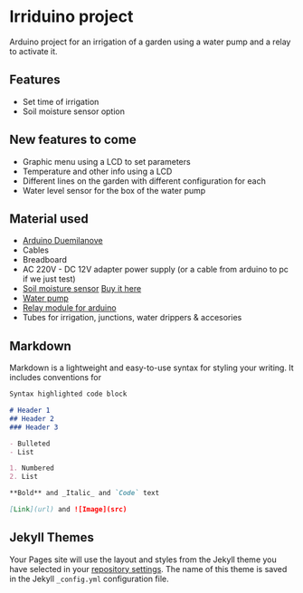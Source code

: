 # Irriduino project

Arduino project for an irrigation of a garden using a water pump and a relay to activate it.

## Features

- Set time of irrigation
- Soil moisture sensor option

## New features to come

- Graphic menu using a LCD to set parameters
- Temperature and other info using a LCD
- Different lines on the garden with different configuration for each
- Water level sensor for the box of the water pump

## Material used

- [Arduino Duemilanove](https://www.arduino.cc/en/Main/ArduinoBoardDuemilanove)
- Cables
- Breadboard
- AC 220V - DC 12V adapter power supply (or a cable from arduino to pc if we just test)
- [Soil moisture sensor](https://www.seeedstudio.com/Grove-Moisture-Sensor-p-955.html) [Buy it here](https://www.banggood.com/Soil-Hygrometer-Humidity-Detection-Module-Moisture-Sensor-For-Arduino-p-79227.html?rmmds=buy&cur_warehouse=UK)
- [Water pump](https://www.ebay.com/itm/15-50W-Pompe-%C3%A0-l-eau-Submersible-Ultra-silencieuse-pour-Fontaine-Aquarium-Etang/182984108038?ssPageName=STRK%3AMEBIDX%3AIT&var=690294685478&_trksid=p2057872.m2749.l2649)
- [Relay module for arduino](http://wiki.seeedstudio.com/Grove-Relay)
- Tubes for irrigation, junctions, water drippers & accesories

## Markdown

Markdown is a lightweight and easy-to-use syntax for styling your writing. It includes conventions for

```markdown
Syntax highlighted code block

# Header 1
## Header 2
### Header 3

- Bulleted
- List

1. Numbered
2. List

**Bold** and _Italic_ and `Code` text

[Link](url) and ![Image](src)
```

## Jekyll Themes

Your Pages site will use the layout and styles from the Jekyll theme you have selected in your [repository settings](https://github.com/Ralonsoafl/Irriduino/settings). The name of this theme is saved in the Jekyll `_config.yml` configuration file.

